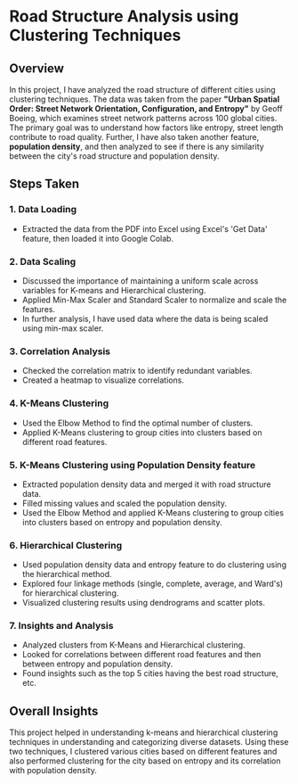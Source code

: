 # Road Structure Analysis using Clustering Techniques

## Overview

In this project, I have analyzed the road structure of different cities using clustering techniques. The data was taken from the paper **"Urban Spatial Order: Street Network Orientation, Configuration, and Entropy"** by Geoff Boeing, which examines street network patterns across 100 global cities. The primary goal was to understand how factors like entropy, street length contribute to road quality. Further, I have also taken another feature, **population density**, and then analyzed to see if there is any similarity between the city's road structure and population density.

## Steps Taken

### 1. Data Loading

- Extracted the data from the PDF into Excel using Excel's 'Get Data' feature, then loaded it into Google Colab.

### 2. Data Scaling

- Discussed the importance of maintaining a uniform scale across variables for K-means and Hierarchical clustering.
- Applied Min-Max Scaler and Standard Scaler to normalize and scale the features.
- In further analysis, I have used data where the data is being scaled using min-max scaler.

### 3. Correlation Analysis

- Checked the correlation matrix to identify redundant variables.
- Created a heatmap to visualize correlations.

### 4. K-Means Clustering

- Used the Elbow Method to find the optimal number of clusters.
- Applied K-Means clustering to group cities into clusters based on different road features.

### 5. K-Means Clustering using Population Density feature

- Extracted population density data and merged it with road structure data.
- Filled missing values and scaled the population density.
- Used the Elbow Method and applied K-Means clustering to group cities into clusters based on entropy and population density.

### 6. Hierarchical Clustering

- Used population density data and entropy feature to do clustering using the hierarchical method.
- Explored four linkage methods (single, complete, average, and Ward's) for hierarchical clustering.
- Visualized clustering results using dendrograms and scatter plots.

### 7. Insights and Analysis

- Analyzed clusters from K-Means and Hierarchical clustering.
- Looked for correlations between different road features and then between entropy and population density.
- Found insights such as the top 5 cities having the best road structure, etc.

## Overall Insights

This project helped in understanding k-means and hierarchical clustering techniques in understanding and categorizing diverse datasets. Using these two techniques, I clustered various cities based on different features and also performed clustering for the city based on entropy and its correlation with population density.
